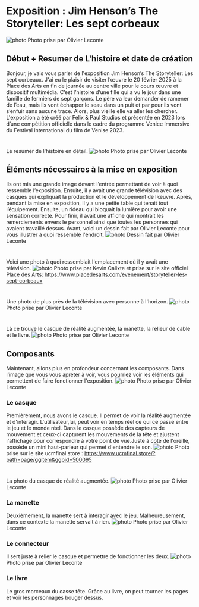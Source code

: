 #  Exposition :  Jim Henson’s The Storyteller: Les sept corbeaux 
![photo](Media/entre_les_sept_corbeaux_L_O_L.png)
Photo prise par Olivier Leconte

## Début + Resumer de L'histoire et date de création

Bonjour, je vais vous parler de l'exposition Jim Henson’s The Storyteller: Les sept corbeaux. J'ai eu le
plaisir de visiter l’œuvre le 20 février 2025 à la Place des Arts en fin de journée au centre ville pour
le cours œuvre et dispositif multimédia.
C’est l’histoire d’une fille qui a vu le jour dans une famille de fermiers de sept garçons. Le père va leur demander de ramener de l’eau, mais ils vont échapper le seau dans un puit et par peur ils vont s’enfuir 
sans aucune trace. Alors, plus vieille elle va aller les chercher. L'exposition a été créé par Felix & Paul Studios et présentée en 2023 lors d’une compétition officielle dans le cadre du programme Venice Immersive du Festival international du film de Venise 2023.
#
Le resumer de l'histoire en détail. 
![photo](Media/les_sept_corbeaux_resumer_L_O_L.png)
Photo prise par Olivier Leconte


##  Éléments nécessaires à la mise en exposition

Ils ont mis une grande image devant l’entrée permettant de voir à quoi ressemble l’exposition. Ensuite, il y avait une grande télévision avec des casques qui expliquait la production et le développement de l’œuvre.
Après, pendant la mise en exposition, il y a une petite table qui tenait tout l’équipement. Ensuite, un rideau qui bloquait la lumière pour avoir une sensation correcte. Pour finir, il avait une affiche qui montrait 
les remerciements envers le personnel ainsi que toutes les personnes qui avaient travaillé dessus. Avant, voici un dessin fait par Olivier Leconte pour vous illustrer à quoi ressemble l'endroit.
![photo](Media/dessin_emplacement_sept_corbeaux_L_O_L.png)
Dessin fait par Olivier Leconte
#
Voici une photo à quoi ressemblait l'emplacement où il y avait une télévision.
![photo](Media/exposition_television_sept_corbeaux_K_C.jpg)
Photo prise par Kevin Calixte et prise sur le site officiel Place des Arts: https://www.placedesarts.com/evenement/storyteller-les-sept-corbeaux

#
Une photo de plus près de la télévision avec personne à l'horizon.
![photo](Media/exposition_television_pres_sept_corbeaux_L_O_L.png)
Photo prise par Olivier Leconte
#
Là ce trouve le casque de réalité augmentée, la manette, la relieur de cable et le livre.
![photo](Media/exposition_realite_augmentee_sept_corbeaux_L_O_L.png)
Photo prise par Olivier Leconte


## Composants

Maintenant, allons plus en profondeur concernant les composants. Dans l’image que vous vous apreter à voir, vous pourriez voir les éléments qui permettent de faire fonctionner l'exposition.
![photo](Media/composants_ensemble_sept_corbeaux_L_O_L.png)
Photo prise par Olivier Leconte

### Le casque
Premièrement, nous avons le casque. Il permet de voir la réalité augmentée et d'interagir. L'utilisateur,lui, peut voir en temps réel ce qui ce passe entre le jeu et le monde réel.
 Dans le casque possède des capteurs de mouvement et ceux-ci capturent les mouvements de la tête et ajustent l'affichage pour correspondre à votre point de vue.Juste à coté de l'oreille, possède un mini haut-parleur qui permet d'entendre le son.
![photo](Media/fonctionnement_casque_realite_augmentee_L_O_L.avif)
Photo prise sur le site ucmfinal.store : https://www.ucmfinal.store/?path=page/ggitem&ggpid=500095
# 
La photo du casque de réalité augmentée.
![photo](Media/casque_realite_augmentee_sept_corbeaux_L_O_L.png)
Photo prise par Olivier Leconte

### La manette
Deuxièmement, la manette sert à interagir avec le jeu. Malheureusement, dans ce contexte la manette servait à rien.
![photo](Media/manette_realite_augmentee_sept_corbeaux_L_O_L.png)
Photo prise par Olivier Leconte

### Le connecteur
Il sert juste à relier le casque et permettre de fonctionner les deux.
![photo](Media/connecteur_realite_augmentee_sept_corbeaux_L_O_L.png)
Photo prise par Olivier Leconte

### Le livre
Le gros morceaux du casse tête. Grâce au livre, on peut tourner les pages et voir les personnages bouger dessus.


